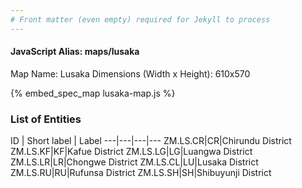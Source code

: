 ```yaml
---
# Front matter (even empty) required for Jekyll to process
---
```


#### JavaScript Alias: maps/lusaka

Map Name: Lusaka
Dimensions (Width x Height): 610x570

{% embed_spec_map lusaka-map.js %}

### List of Entities

ID | Short label | Label
---|---|---|---
ZM.LS.CR|CR|Chirundu District
ZM.LS.KF|KF|Kafue District
ZM.LS.LG|LG|Luangwa District
ZM.LS.LR|LR|Chongwe District
ZM.LS.CL|LU|Lusaka District
ZM.LS.RU|RU|Rufunsa District
ZM.LS.SH|SH|Shibuyunji District